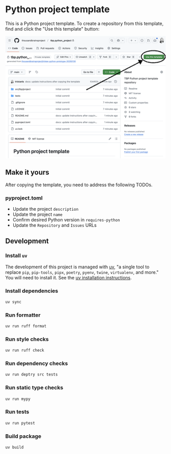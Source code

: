 # Python project template

This is a Python project template. To create a repository from this template, find and click the "Use this template" button:

![Use this template](./delete_me.png)

## Make it yours

After copying the template, you need to address the following TODOs.

### pyproject.toml

- Update the project `description`
- Update the project `name`
- Confirm desired Python version in `requires-python`
- Update the `Repository` and `Issues` URLs

## Development

### Install `uv`

The development of this project is managed with [uv](https://docs.astral.sh/uv/), "a single tool to replace `pip`, `pip-tools`, `pipx`, `poetry`, `pyenv`, `twine`, `virtualenv`, and more." You will need to install it. See the [uv installation instructions](https://docs.astral.sh/uv/getting-started/installation/).

### Install dependencies

```bash
uv sync
```

### Run formatter

```bash
uv run ruff format
```

### Run style checks

```bash
uv run ruff check
```

### Run dependency checks

```bash
uv run deptry src tests
```

### Run static type checks

```bash
uv run mypy
```

### Run tests

```bash
uv run pytest
```

### Build package

```bash
uv build
```